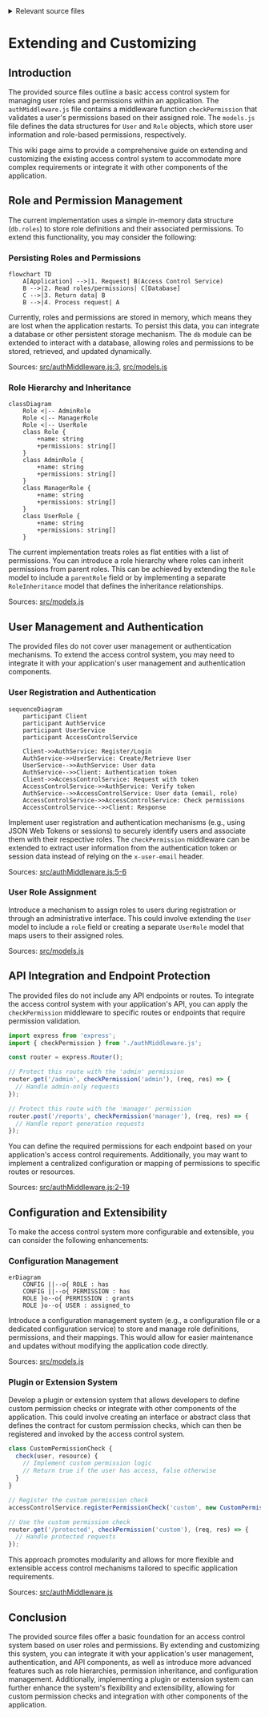 <details>
<summary>Relevant source files</summary>

The following files were used as context for generating this wiki page:

- [src/authMiddleware.js](https://github.com/aanickode/access-control-service/blob/main/src/authMiddleware.js)
- [src/models.js](https://github.com/aanickode/access-control-service/blob/main/src/models.js)

</details>

# Extending and Customizing

## Introduction

The provided source files outline a basic access control system for managing user roles and permissions within an application. The `authMiddleware.js` file contains a middleware function `checkPermission` that validates a user's permissions based on their assigned role. The `models.js` file defines the data structures for `User` and `Role` objects, which store user information and role-based permissions, respectively.

This wiki page aims to provide a comprehensive guide on extending and customizing the existing access control system to accommodate more complex requirements or integrate it with other components of the application.

## Role and Permission Management

The current implementation uses a simple in-memory data structure (`db.roles`) to store role definitions and their associated permissions. To extend this functionality, you may consider the following:

### Persisting Roles and Permissions

```mermaid
flowchart TD
    A[Application] -->|1. Request| B(Access Control Service)
    B -->|2. Read roles/permissions| C[Database]
    C -->|3. Return data| B
    B -->|4. Process request| A
```

Currently, roles and permissions are stored in memory, which means they are lost when the application restarts. To persist this data, you can integrate a database or other persistent storage mechanism. The `db` module can be extended to interact with a database, allowing roles and permissions to be stored, retrieved, and updated dynamically.

Sources: [src/authMiddleware.js:3](), [src/models.js]()

### Role Hierarchy and Inheritance

```mermaid
classDiagram
    Role <|-- AdminRole
    Role <|-- ManagerRole
    Role <|-- UserRole
    class Role {
        +name: string
        +permissions: string[]
    }
    class AdminRole {
        +name: string
        +permissions: string[]
    }
    class ManagerRole {
        +name: string
        +permissions: string[]
    }
    class UserRole {
        +name: string
        +permissions: string[]
    }
```

The current implementation treats roles as flat entities with a list of permissions. You can introduce a role hierarchy where roles can inherit permissions from parent roles. This can be achieved by extending the `Role` model to include a `parentRole` field or by implementing a separate `RoleInheritance` model that defines the inheritance relationships.

Sources: [src/models.js]()

## User Management and Authentication

The provided files do not cover user management or authentication mechanisms. To extend the access control system, you may need to integrate it with your application's user management and authentication components.

### User Registration and Authentication

```mermaid
sequenceDiagram
    participant Client
    participant AuthService
    participant UserService
    participant AccessControlService

    Client->>AuthService: Register/Login
    AuthService->>UserService: Create/Retrieve User
    UserService-->>AuthService: User data
    AuthService-->>Client: Authentication token
    Client->>AccessControlService: Request with token
    AccessControlService->>AuthService: Verify token
    AuthService-->>AccessControlService: User data (email, role)
    AccessControlService->>AccessControlService: Check permissions
    AccessControlService-->>Client: Response
```

Implement user registration and authentication mechanisms (e.g., using JSON Web Tokens or sessions) to securely identify users and associate them with their respective roles. The `checkPermission` middleware can be extended to extract user information from the authentication token or session data instead of relying on the `x-user-email` header.

Sources: [src/authMiddleware.js:5-6]()

### User Role Assignment

Introduce a mechanism to assign roles to users during registration or through an administrative interface. This could involve extending the `User` model to include a `role` field or creating a separate `UserRole` model that maps users to their assigned roles.

Sources: [src/models.js]()

## API Integration and Endpoint Protection

The provided files do not include any API endpoints or routes. To integrate the access control system with your application's API, you can apply the `checkPermission` middleware to specific routes or endpoints that require permission validation.

```javascript
import express from 'express';
import { checkPermission } from './authMiddleware.js';

const router = express.Router();

// Protect this route with the 'admin' permission
router.get('/admin', checkPermission('admin'), (req, res) => {
  // Handle admin-only requests
});

// Protect this route with the 'manager' permission
router.post('/reports', checkPermission('manager'), (req, res) => {
  // Handle report generation requests
});
```

You can define the required permissions for each endpoint based on your application's access control requirements. Additionally, you may want to implement a centralized configuration or mapping of permissions to specific routes or resources.

Sources: [src/authMiddleware.js:2-19]()

## Configuration and Extensibility

To make the access control system more configurable and extensible, you can consider the following enhancements:

### Configuration Management

```mermaid
erDiagram
    CONFIG ||--o{ ROLE : has
    CONFIG ||--o{ PERMISSION : has
    ROLE }o--o{ PERMISSION : grants
    ROLE }o--o{ USER : assigned_to
```

Introduce a configuration management system (e.g., a configuration file or a dedicated configuration service) to store and manage role definitions, permissions, and their mappings. This would allow for easier maintenance and updates without modifying the application code directly.

Sources: [src/models.js]()

### Plugin or Extension System

Develop a plugin or extension system that allows developers to define custom permission checks or integrate with other components of the application. This could involve creating an interface or abstract class that defines the contract for custom permission checks, which can then be registered and invoked by the access control system.

```javascript
class CustomPermissionCheck {
  check(user, resource) {
    // Implement custom permission logic
    // Return true if the user has access, false otherwise
  }
}

// Register the custom permission check
accessControlService.registerPermissionCheck('custom', new CustomPermissionCheck());

// Use the custom permission check
router.get('/protected', checkPermission('custom'), (req, res) => {
  // Handle protected requests
});
```

This approach promotes modularity and allows for more flexible and extensible access control mechanisms tailored to specific application requirements.

Sources: [src/authMiddleware.js]()

## Conclusion

The provided source files offer a basic foundation for an access control system based on user roles and permissions. By extending and customizing this system, you can integrate it with your application's user management, authentication, and API components, as well as introduce more advanced features such as role hierarchies, permission inheritance, and configuration management. Additionally, implementing a plugin or extension system can further enhance the system's flexibility and extensibility, allowing for custom permission checks and integration with other components of the application.